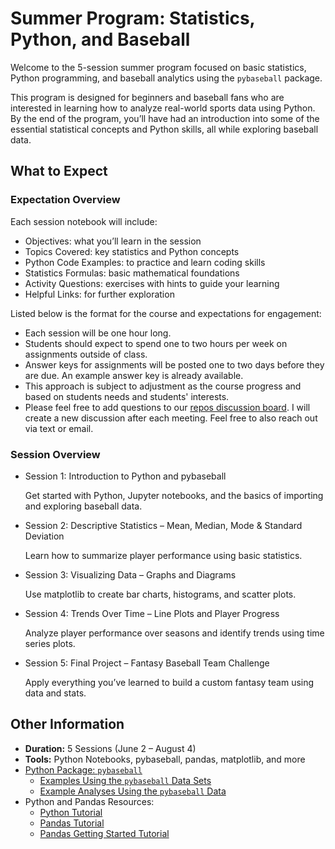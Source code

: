 # Summer Program: Statistics, Python, and Baseball
Welcome to the 5-session summer program focused on basic statistics, Python programming, and baseball analytics using the `pybaseball` package.

This program is designed for beginners and baseball fans who are interested in learning how to analyze real-world sports data using Python. By the end of the program, you’ll have had an introduction into some of the essential statistical concepts and Python skills, all while exploring baseball data.

## What to Expect

### Expectation Overview
Each session notebook will include:
- Objectives: what you’ll learn in the session
- Topics Covered: key statistics and Python concepts
- Python Code Examples: to practice and learn coding skills
- Statistics Formulas: basic mathematical foundations
- Activity Questions: exercises with hints to guide your learning
- Helpful Links: for further exploration

Listed below is the format for the course and expectations for engagement:
- Each session will be one hour long.
- Students should expect to spend one to two hours per week on assignments outside of class.
- Answer keys for assignments will be posted one to two days before they are due. An example answer key is already available.
- This approach is subject to adjustment as the course progress and based on students needs and students' interests.
- Please feel free to add questions to our [repos discussion board](https://github.com/jasongoldfarb/PythonBaseballStats/discussions). I will create a new discussion after each meeting. Feel free to also reach out via text or email.

### Session Overview
- Session 1: Introduction to Python and pybaseball

	Get started with Python, Jupyter notebooks, and the basics of importing and exploring baseball data.
- Session 2: Descriptive Statistics – Mean, Median, Mode & Standard Deviation

	Learn how to summarize player performance using basic statistics.
- Session 3: Visualizing Data – Graphs and Diagrams

	Use matplotlib to create bar charts, histograms, and scatter plots.
- Session 4: Trends Over Time – Line Plots and Player Progress

	Analyze player performance over seasons and identify trends using time series plots.
- Session 5: Final Project – Fantasy Baseball Team Challenge

	Apply everything you’ve learned to build a custom fantasy team using data and stats.

## Other Information
- **Duration:** 5 Sessions (June 2 – August 4)
- **Tools:** Python Notebooks, pybaseball, pandas, matplotlib, and more
- [Python Package: `pybaseball`](https://github.com/jldbc/pybaseball)
    - [Examples Using the `pybaseball` Data Sets](https://github.com/jldbc/pybaseball/tree/master/docs)
    - [Example Analyses Using the `pybaseball` Data](https://github.com/jldbc/pybaseball/tree/master/EXAMPLES)
- Python and Pandas Resources:
   - [Python Tutorial](https://www.w3schools.com/python/)
   - [Pandas Tutorial](https://www.w3schools.com/python/pandas/)
   - [Pandas Getting Started Tutorial](https://pandas.pydata.org/docs/getting_started/intro_tutorials/03_subset_data.html#min-tut-03-subset)
